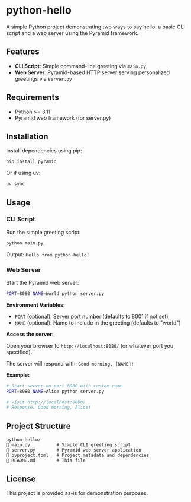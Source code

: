 # python-hello

A simple Python project demonstrating two ways to say hello: a basic CLI script and a web server using the Pyramid framework.

## Features

- **CLI Script**: Simple command-line greeting via `main.py`
- **Web Server**: Pyramid-based HTTP server serving personalized greetings via `server.py`

## Requirements

- Python >= 3.11
- Pyramid web framework (for server.py)

## Installation

Install dependencies using pip:

```bash
pip install pyramid
```

Or if using uv:

```bash
uv sync
```

## Usage

### CLI Script

Run the simple greeting script:

```bash
python main.py
```

Output: `Hello from python-hello!`

### Web Server

Start the Pyramid web server:

```bash
PORT=8080 NAME=World python server.py
```

**Environment Variables:**
- `PORT` (optional): Server port number (defaults to 8001 if not set)
- `NAME` (optional): Name to include in the greeting (defaults to "world")

**Access the server:**

Open your browser to `http://localhost:8080/` (or whatever port you specified).

The server will respond with: `Good morning, [NAME]!`

**Example:**

```bash
# Start server on port 8080 with custom name
PORT=8080 NAME=Alice python server.py

# Visit http://localhost:8080/
# Response: Good morning, Alice!
```

## Project Structure

```
python-hello/
   main.py          # Simple CLI greeting script
   server.py        # Pyramid web server application
   pyproject.toml   # Project metadata and dependencies
   README.md        # This file
```

## License

This project is provided as-is for demonstration purposes.
